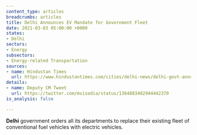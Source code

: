 ```yaml
---
content_type: articles
breadcrumbs: articles
title: Delhi Announces EV Mandate for Government Fleet
date: 2021-03-03 05:00:00 +0000
states:
- Delhi
sectors:
- Energy
subsectors:
- Energy-related Transportation
sources:
- name: Hindustan Times
  url: https://www.hindustantimes.com/cities/delhi-news/delhi-govt-announces-key-decision-on-evs-kejriwal-says-every-indian-is-proud-101614255333487.html
details:
- name: Deputy CM Tweet
  url: https://twitter.com/msisodia/status/1364883402944442370
is_analysis: false

---
```

**Delhi** government orders all its departments to replace their existing fleet of conventional fuel vehicles with electric vehicles.
